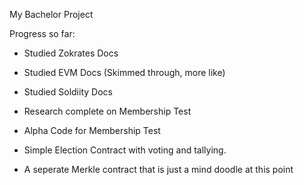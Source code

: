 My Bachelor Project

Progress so far:
- Studied Zokrates Docs
- Studied EVM Docs (Skimmed through, more like)
- Studied Soldiity Docs
- Research complete on Membership Test
- Alpha Code for Membership Test 

- Simple Election Contract with voting and tallying.

- A seperate Merkle contract that is just a mind doodle at this point

